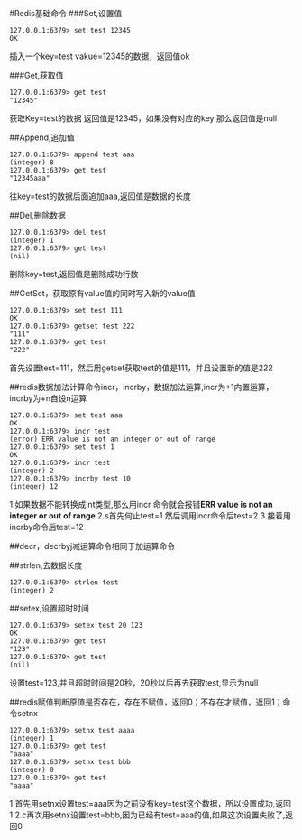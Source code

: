 #Redis基础命令
###Set,设置值
```
127.0.0.1:6379> set test 12345
OK
```
插入一个key=test vakue=12345的数据，返回值ok

###Get,获取值
```
127.0.0.1:6379> get test
"12345"
```
获取Key=test的数据  返回值是12345，如果没有对应的key 那么返回值是null

##Append,追加值
```
127.0.0.1:6379> append test aaa
(integer) 8
127.0.0.1:6379> get test
"12345aaa"
```
往key=test的数据后面追加aaa,返回值是数据的长度

##Del,删除数据
```
127.0.0.1:6379> del test
(integer) 1
127.0.0.1:6379> get test
(nil)
```
删除key=test,返回值是删除成功行数

##GetSet，获取原有value值的同时写入新的value值
```
127.0.0.1:6379> set test 111
OK
127.0.0.1:6379> getset test 222
"111"
127.0.0.1:6379> get test
"222"
```
首先设置test=111，然后用getset获取test的值是111，并且设置新的值是222


##redis数据加法计算命令incr，incrby，数据加法运算,incr为+1内置运算，incrby为+n自设n运算
```
127.0.0.1:6379> set test aaa
OK
127.0.0.1:6379> incr test
(error) ERR value is not an integer or out of range
127.0.0.1:6379> set test 1
OK
127.0.0.1:6379> incr test
(integer) 2
127.0.0.1:6379> incrby test 10
(integer) 12
```
1.如果数据不能转换成int类型,那么用incr 命令就会报错**ERR value is not an integer or out of range**
2.s首先何止test=1 然后调用incr命令后test=2
3.接着用incrby命令后test=12

##decr，decrbyj减运算命令相同于加运算命令

##strlen,去数据长度
```
127.0.0.1:6379> strlen test
(integer) 2
```
##setex,设置超时时间
```
127.0.0.1:6379> setex test 20 123
OK
127.0.0.1:6379> get test
"123"
127.0.0.1:6379> get test
(nil)
```
设置test=123,并且超时时间是20秒，20秒以后再去获取test,显示为null

##redis赋值判断原值是否存在，存在不赋值，返回0；不存在才赋值，返回1；命令setnx
```
127.0.0.1:6379> setnx test aaaa
(integer) 1
127.0.0.1:6379> get test
"aaaa"
127.0.0.1:6379> setnx test bbb
(integer) 0
127.0.0.1:6379> get test
"aaaa"
```
1.首先用setnx设置test=aaa因为之前没有key=test这个数据，所以设置成功,返回1
2.c再次用setnx设置test=bbb,因为已经有test=aaa的值,如果这次设置失败了,返回0
